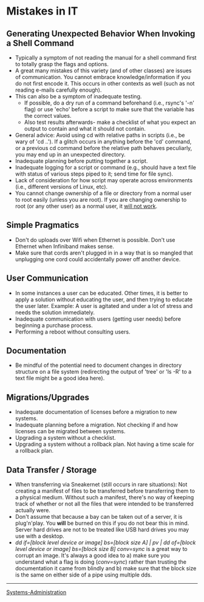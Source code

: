 

Mistakes in IT
==============

Generating Unexpected Behavior When Invoking a Shell Command
------------------------------------------------------------

-   Typically a symptom of not reading the manual for a shell command first to totally grasp the flags and options.
-   A great many mistakes of this variety (and of other classes) are issues of communication. You cannot embrace knowledge/information if you do not first encode it. This occurs in other contexts as well (such as not reading e-mails carefully enough).
-   This can also be a symptom of inadequate testing.
    -   If possible, do a dry run of a command beforehand (i.e., rsync's '-n' flag) or use 'echo' before a script to make sure that the variable has the correct values.
    -   Also test results afterwards- make a checklist of what you expect an output to contain and what it should not contain.
-   General advice: Avoid using cd with relative paths in scripts (i.e., be wary of 'cd ..'). If a glitch occurs in anything before the 'cd' command, or a previous cd command before the relative path behaves peculiarly, you may end up in an unexpected directory.
-   Inadequate planning before putting together a script.
-   Inadequate logging for a script or command (e.g., should have a text file with status of various steps piped to it; send time for file sync).
-   Lack of consideration for how script may operate across environments (i.e., different versions of Linux, etc).
-   You cannot change ownership of a file or directory from a normal user to root easily (unless you are root). If you are changing ownership to root (or any other user) as a normal user, it [will not work](https://superuser.com/questions/697608/chown-operation-not-permitted).

Simple Pragmatics
-----------------

-   Don't do uploads over Wifi when Ethernet is possible. Don't use Ethernet when Infiniband makes sense.
-   Make sure that cords aren't plugged in in a way that is so mangled that unplugging one cord could accidentally power off another device.

User Communication
------------------

-   In some instances a user can be educated. Other times, it is better to apply a solution without educating the user, and then trying to educate the user later. Example: A user is agitated and under a lot of stress and needs the solution immediately.
-   Inadequate communication with users (getting user needs) before beginning a purchase process.
-   Performing a reboot without consulting users.

Documentation
-------------

-   Be mindful of the potential need to document changes in directory structure on a file system (redirecting the output of 'tree' or 'ls -R' to a text file might be a good idea here).

Migrations/Upgrades
-------------------

-   Inadequate documentation of licenses before a migration to new systems.
-   Inadequate planning before a migration. Not checking if and how licenses can be migrated between systems.
-   Upgrading a system without a checklist.
-   Upgrading a system without a rollback plan. Not having a time scale for a rollback plan.

Data Transfer / Storage
-----------------------

-   When transferring via Sneakernet (still occurs in rare situations): Not creating a manifest of files to be transferred before transferring them to a physical medium. Without such a manifest, there's no way of keeping track of whether or not all the files that were intended to be transferred actually were.
-   Don't assume that because a bay can be taken out of a server, it is plug'n'play. You **will** be burned on this if you do not bear this in mind. Server hard drives are not to be treated like USB hard drives you may use with a desktop.
-   *dd if=[block level device or image] bs=[block size A] | pv | dd of=[block level device or image] bs=[block size B] conv=sync* is a great way to corrupt an image. It's always a good idea to a) make sure you understand what a flag is doing (*conv=sync*) rather than trusting the documentation it came from blindly and b) make sure that the block size is the same on either side of a pipe using multiple dds.

* * * * *

[Systems-Administration](Systems-Administration)
